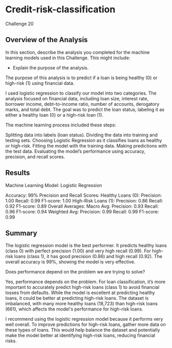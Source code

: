 # Credit-risk-classification
Challenge 20

## Overview of the Analysis

In this section, describe the analysis you completed for the machine learning models used in this Challenge. This might include:

* Explain the purpose of the analysis.

The purpose of this analysis is to predict if a loan is being healthy (0) or high-risk (1) using financial data.

I used logistic regression to classify our model into two categories. The analysis focused on financial data, including loan size, interest rate, borrower income, debt-to-income ratio, number of accounts, derogatory marks, and total debt. The goal was to predict the loan status, labeling it as either a healthy loan (0) or a high-risk loan (1).

The machine learning process included these steps:

Splitting data into labels (loan status).
Dividing the data into training and testing sets.
Choosing Logistic Regression as it classifies loans as healthy or high-risk.
Fitting the model with the training data.
Making predictions with the test data.
Evaluating the model’s performance using accuracy, precision, and recall scores.

## Results

Machine Learning Model: Logistic Regression

Accuracy: 99%
Precision and Recall Scores:
Healthy Loans (0):
Precision: 1.00
Recall: 0.99
F1-score: 1.00
High-Risk Loans (1):
Precision: 0.86
Recall: 0.92
F1-score: 0.89
Overall Averages:
Macro Avg:
Precision: 0.93
Recall: 0.96
F1-score: 0.94
Weighted Avg:
Precision: 0.99
Recall: 0.99
F1-score: 0.99

## Summary

The logistic regression model is the best performer. It predicts healthy loans (class 0) with perfect precision (1.00) and very high recall (0.99). For high-risk loans (class 1), it has good precision (0.86) and high recall (0.92). The overall accuracy is 99%, showing the model is very effective.

Does performance depend on the problem we are trying to solve?

Yes, performance depends on the problem. For loan classification, it’s more important to accurately predict high-risk loans (class 1) to avoid financial losses from defaults. While the model is excellent at predicting healthy loans, it could be better at predicting high-risk loans. The dataset is imbalanced, with many more healthy loans (18,723) than high-risk loans (661), which affects the model's performance for high-risk loans.

I recommend using the logistic regression model because it performs very well overall. To improve predictions for high-risk loans, gather more data on these types of loans. This would help balance the dataset and potentially make the model better at identifying high-risk loans, reducing financial risks.
